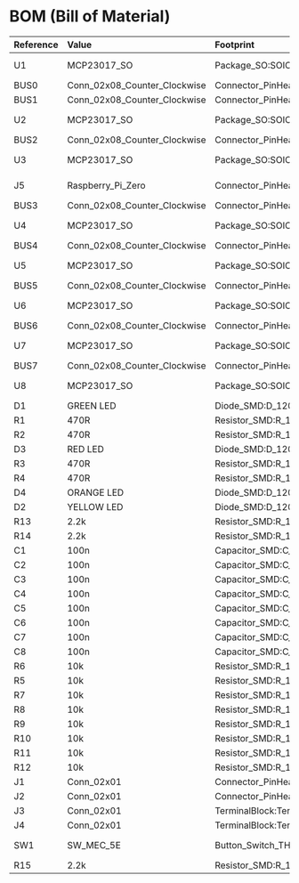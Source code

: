 # BOM \(Bill of Material\)

| Reference | Value | Footprint | Datasheet |
| :--- | :--- | :--- | :--- |
| U1 | MCP23017\_SO | Package\_SO:SOIC-28W\_7.5x17.9mm\_P1.27mm | [http://ww1.microchip.com/downloads/en/DeviceDoc/20001952C.pdf](http://ww1.microchip.com/downloads/en/DeviceDoc/20001952C.pdf) |
| BUS0 | Conn\_02x08\_Counter\_Clockwise | Connector\_PinHeader\_2.54mm:PinHeader\_2x08\_P2.54mm\_Vertical | ~ |
| BUS1 | Conn\_02x08\_Counter\_Clockwise | Connector\_PinHeader\_2.54mm:PinHeader\_2x08\_P2.54mm\_Vertical | ~ |
| U2 | MCP23017\_SO | Package\_SO:SOIC-28W\_7.5x17.9mm\_P1.27mm | [http://ww1.microchip.com/downloads/en/DeviceDoc/20001952C.pdf](http://ww1.microchip.com/downloads/en/DeviceDoc/20001952C.pdf) |
| BUS2 | Conn\_02x08\_Counter\_Clockwise | Connector\_PinHeader\_2.54mm:PinHeader\_2x08\_P2.54mm\_Vertical | ~ |
| U3 | MCP23017\_SO | Package\_SO:SOIC-28W\_7.5x17.9mm\_P1.27mm | [http://ww1.microchip.com/downloads/en/DeviceDoc/20001952C.pdf](http://ww1.microchip.com/downloads/en/DeviceDoc/20001952C.pdf) |
| J5 | Raspberry\_Pi\_Zero | Connector\_PinHeader\_2.54mm:PinHeader\_2x20\_P2.54mm\_Vertical | [https://www.raspberrypi.org/documentation/hardware/raspberrypi/schematics/rpi\_SCH\_3bplus\_1p0\_reduced.pdf](https://www.raspberrypi.org/documentation/hardware/raspberrypi/schematics/rpi_SCH_3bplus_1p0_reduced.pdf) |
| BUS3 | Conn\_02x08\_Counter\_Clockwise | Connector\_PinHeader\_2.54mm:PinHeader\_2x08\_P2.54mm\_Vertical | ~ |
| U4 | MCP23017\_SO | Package\_SO:SOIC-28W\_7.5x17.9mm\_P1.27mm | [http://ww1.microchip.com/downloads/en/DeviceDoc/20001952C.pdf](http://ww1.microchip.com/downloads/en/DeviceDoc/20001952C.pdf) |
| BUS4 | Conn\_02x08\_Counter\_Clockwise | Connector\_PinHeader\_2.54mm:PinHeader\_2x08\_P2.54mm\_Vertical | ~ |
| U5 | MCP23017\_SO | Package\_SO:SOIC-28W\_7.5x17.9mm\_P1.27mm | [http://ww1.microchip.com/downloads/en/DeviceDoc/20001952C.pdf](http://ww1.microchip.com/downloads/en/DeviceDoc/20001952C.pdf) |
| BUS5 | Conn\_02x08\_Counter\_Clockwise | Connector\_PinHeader\_2.54mm:PinHeader\_2x08\_P2.54mm\_Vertical | ~ |
| U6 | MCP23017\_SO | Package\_SO:SOIC-28W\_7.5x17.9mm\_P1.27mm | [http://ww1.microchip.com/downloads/en/DeviceDoc/20001952C.pdf](http://ww1.microchip.com/downloads/en/DeviceDoc/20001952C.pdf) |
| BUS6 | Conn\_02x08\_Counter\_Clockwise | Connector\_PinHeader\_2.54mm:PinHeader\_2x08\_P2.54mm\_Vertical | ~ |
| U7 | MCP23017\_SO | Package\_SO:SOIC-28W\_7.5x17.9mm\_P1.27mm | [http://ww1.microchip.com/downloads/en/DeviceDoc/20001952C.pdf](http://ww1.microchip.com/downloads/en/DeviceDoc/20001952C.pdf) |
| BUS7 | Conn\_02x08\_Counter\_Clockwise | Connector\_PinHeader\_2.54mm:PinHeader\_2x08\_P2.54mm\_Vertical | ~ |
| U8 | MCP23017\_SO | Package\_SO:SOIC-28W\_7.5x17.9mm\_P1.27mm | [http://ww1.microchip.com/downloads/en/DeviceDoc/20001952C.pdf](http://ww1.microchip.com/downloads/en/DeviceDoc/20001952C.pdf) |
| D1 | GREEN LED | Diode\_SMD:D\_1206\_3216Metric\_Pad1.42x1.75mm\_HandSolder | ~ |
| R1 | 470R | Resistor\_SMD:R\_1206\_3216Metric\_Pad1.30x1.75mm\_HandSolder | ~ |
| R2 | 470R | Resistor\_SMD:R\_1206\_3216Metric\_Pad1.30x1.75mm\_HandSolder | ~ |
| D3 | RED LED | Diode\_SMD:D\_1206\_3216Metric\_Pad1.42x1.75mm\_HandSolder | ~ |
| R3 | 470R | Resistor\_SMD:R\_1206\_3216Metric\_Pad1.30x1.75mm\_HandSolder | ~ |
| R4 | 470R | Resistor\_SMD:R\_1206\_3216Metric\_Pad1.30x1.75mm\_HandSolder | ~ |
| D4 | ORANGE LED | Diode\_SMD:D\_1206\_3216Metric\_Pad1.42x1.75mm\_HandSolder | ~ |
| D2 | YELLOW LED | Diode\_SMD:D\_1206\_3216Metric\_Pad1.42x1.75mm\_HandSolder | ~ |
| R13 | 2.2k | Resistor\_SMD:R\_1206\_3216Metric\_Pad1.30x1.75mm\_HandSolder | ~ |
| R14 | 2.2k | Resistor\_SMD:R\_1206\_3216Metric\_Pad1.30x1.75mm\_HandSolder | ~ |
| C1 | 100n | Capacitor\_SMD:C\_1206\_3216Metric\_Pad1.33x1.80mm\_HandSolder | ~ |
| C2 | 100n | Capacitor\_SMD:C\_1206\_3216Metric\_Pad1.33x1.80mm\_HandSolder | ~ |
| C3 | 100n | Capacitor\_SMD:C\_1206\_3216Metric\_Pad1.33x1.80mm\_HandSolder | ~ |
| C4 | 100n | Capacitor\_SMD:C\_1206\_3216Metric\_Pad1.33x1.80mm\_HandSolder | ~ |
| C5 | 100n | Capacitor\_SMD:C\_1206\_3216Metric\_Pad1.33x1.80mm\_HandSolder | ~ |
| C6 | 100n | Capacitor\_SMD:C\_1206\_3216Metric\_Pad1.33x1.80mm\_HandSolder | ~ |
| C7 | 100n | Capacitor\_SMD:C\_1206\_3216Metric\_Pad1.33x1.80mm\_HandSolder | ~ |
| C8 | 100n | Capacitor\_SMD:C\_1206\_3216Metric\_Pad1.33x1.80mm\_HandSolder | ~ |
| R6 | 10k | Resistor\_SMD:R\_1206\_3216Metric\_Pad1.30x1.75mm\_HandSolder | ~ |
| R5 | 10k | Resistor\_SMD:R\_1206\_3216Metric\_Pad1.30x1.75mm\_HandSolder | ~ |
| R7 | 10k | Resistor\_SMD:R\_1206\_3216Metric\_Pad1.30x1.75mm\_HandSolder | ~ |
| R8 | 10k | Resistor\_SMD:R\_1206\_3216Metric\_Pad1.30x1.75mm\_HandSolder | ~ |
| R9 | 10k | Resistor\_SMD:R\_1206\_3216Metric\_Pad1.30x1.75mm\_HandSolder | ~ |
| R10 | 10k | Resistor\_SMD:R\_1206\_3216Metric\_Pad1.30x1.75mm\_HandSolder | ~ |
| R11 | 10k | Resistor\_SMD:R\_1206\_3216Metric\_Pad1.30x1.75mm\_HandSolder | ~ |
| R12 | 10k | Resistor\_SMD:R\_1206\_3216Metric\_Pad1.30x1.75mm\_HandSolder | ~ |
| J1 | Conn\_02x01 | Connector\_PinHeader\_2.54mm:PinHeader\_1x02\_P2.54mm\_Vertical | ~ |
| J2 | Conn\_02x01 | Connector\_PinHeader\_2.54mm:PinHeader\_1x02\_P2.54mm\_Vertical | ~ |
| J3 | Conn\_02x01 | TerminalBlock:TerminalBlock\_bornier-2\_P5.08mm | ~ |
| J4 | Conn\_02x01 | TerminalBlock:TerminalBlock\_bornier-2\_P5.08mm | ~ |
| SW1 | SW\_MEC\_5E | Button\_Switch\_THT:SW\_Tactile\_Straight\_KSL0Axx1LFTR | [http://www.apem.com/int/index.php?controller=attachment&id\_attachment=1371](http://www.apem.com/int/index.php?controller=attachment&id_attachment=1371) |
| R15 | 2.2k | Resistor\_SMD:R\_1206\_3216Metric\_Pad1.30x1.75mm\_HandSolder | ~ |

